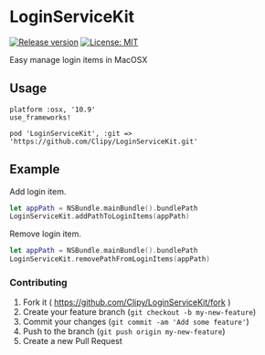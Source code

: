 # LoginServiceKit
[![Release version](https://img.shields.io/github/release/Clipy/LoginServiceKit.svg)]()
[![License: MIT](http://img.shields.io/badge/license-Apache2.0-lightgrey.svg?style=flat)](https://github.com/Clipy/LoginServiceKit/blob/master/LICENSE)

Easy manage login items in MacOSX

## Usage 
```
platform :osx, '10.9'
use_frameworks!

pod 'LoginServiceKit', :git => 'https://github.com/Clipy/LoginServiceKit.git'
```

## Example
Add login item.

```swift
let appPath = NSBundle.mainBundle().bundlePath
LoginServiceKit.addPathToLoginItems(appPath)
```

Remove login item.
```swift
let appPath = NSBundle.mainBundle().bundlePath
LoginServiceKit.removePathFromLoginItems(appPath)
```

### Contributing
1. Fork it ( https://github.com/Clipy/LoginServiceKit/fork )
2. Create your feature branch (`git checkout -b my-new-feature`)
3. Commit your changes (`git commit -am 'Add some feature'`)
4. Push to the branch (`git push origin my-new-feature`)
5. Create a new Pull Request
